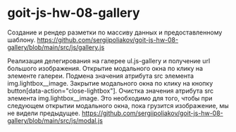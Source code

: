 # goit-js-hw-08-gallery

Создание и рендер разметки по массиву данных и предоставленному шаблону.
https://github.com/sergiipoliakov/goit-js-hw-08-gallery/blob/main/src/js/gallery.js


Реализация делегирования на галерее ul.js-gallery и получение url большого изображения.
Открытие модального окна по клику на элементе галереи.
Подмена значения атрибута src элемента img.lightbox__image.
Закрытие модального окна по клику на кнопку button[data-action="close-lightbox"].
Очистка значения атрибута src элемента img.lightbox__image. Это необходимо для того, чтобы при следующем открытии модального окна, пока грузится изображение, мы не видели предыдущее.
https://github.com/sergiipoliakov/goit-js-hw-08-gallery/blob/main/src/js/modal.js
